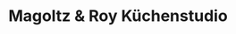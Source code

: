 ---
title: "Magoltz & Roy Küchenstudio"
url: /luebbenau-spreewald/magoltz-und-roy-kuechenstudio/
shop: Küchen
---